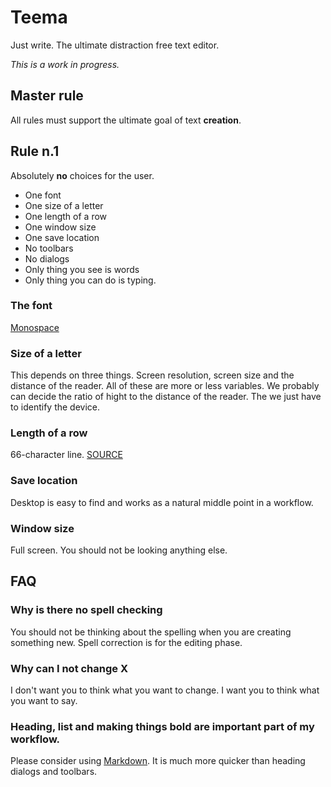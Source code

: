 # Teema
Just write. The ultimate distraction free text editor.

*This is a work in progress.*

## Master rule
All rules must support the ultimate goal of text **creation**.

## Rule n.1
Absolutely **no** choices for the user.

- One font
- One size of a letter
- One length of a row
- One window size
- One save location
- No toolbars
- No dialogs
- Only thing you see is words
- Only thing you can do is typing.

### The font
[Monospace](https://ia.net/writer/blog/writer-pro/)

### Size of a letter
This depends on three things. Screen resolution, screen size and the distance of the reader. All of these are more or less variables. We probably can decide the ratio of hight to the distance of the reader. The we just have to identify the device.

### Length of a row
66-character line. [SOURCE](https://thedesignteam.io/the-type-snob-f221969a884b)

### Save location
Desktop is easy to find and works as a natural middle point in a workflow.

### Window size
Full screen. You should not be looking anything else.

## FAQ

### Why is there no spell checking
You should not be thinking about the spelling when you are creating something new. Spell correction is for the editing phase.

### Why can I not change X
I don't want you to think what you want to change. I want you to think what you want to say.

### Heading, list and making things bold are important part of my workflow.
Please consider using [Markdown](https://daringfireball.net/projects/markdown/). It is much more quicker than heading dialogs and toolbars.
